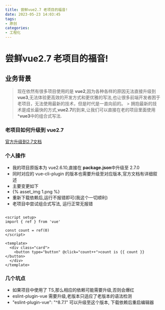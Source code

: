 ```yaml
---
title: 尝鲜vue2.7 老项目的福音!
date: 2023-05-23 14:03:45
tags:
- 原创
categories:
- 工程化
---
```


# 尝鲜vue2.7 老项目的福音!

## 业务背景

> 现在依然有很多项目使用的是 **vue2**,因为各种各样的原因无法直接升级到 **vue3**,无法体验更高效的开发方式和更优雅的写法,也让很多前端开发者困于老项目，无法使用最新的技术，但是时代是一直向前的。
    > 拥抱最新的技术是成长最快的方式,**vue2.7**的到来,让我们可以直接在老的项目里面使用***vue3**中的组合式写法.

### 老项目如何升级到 vue2.7

[官方升级到2.7文档](https://v2.cn.vuejs.org/v2/guide/migration-vue-2-7.html)

### 个人操作

- 我的项目原版本为 vue2.6.10,直接在 **package.json**中升级至 2.7.0
- 同时对应的 vue-cli-plugin 的版本也需要升级至对应版本,官方文档有详细叙述
- 主要变更如下
- {% asset_img 1.png %}
- 重新下载依赖后,运行不报错即可(我这个一切顺利)
- 老项目中尝试组合式写法, 运行正常无报错

```vue

<script setup>
import { ref } from 'vue'

const count = ref(0)
</script>

<template>
  <div class="card">
    <button type="button" @click="count++">count is {{ count }}</button>
  </div>
</template>
```

### 几个坑点

- 如果项目中使用了 TS,那么相应的依赖可能需要升级,否则会爆红
- eslint-plugin-vue 需要升级,老版本只适应了老版本的语法检测
- "eslint-plugin-vue": "^8.7.1"  可以升级至这个版本, 下载依赖后重启编辑器